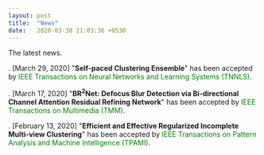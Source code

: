 ```yaml
---
layout: post
title:  "News"
date:   2020-03-30 21:03:36 +0530
---
```

 The latest news.

. [March 29, 2020] "**Self-paced Clustering Ensemble**" has been accepted by <font color=#008000>IEEE Transactions on Neural Networks and Learning Systems (TNNLS)</font>.

. [March 17, 2020] "**BR$^2$Net: Defocus Blur Detection via Bi-directional Channel Attention Residual Refining Network**" has been accepted by <font color=#008000>IEEE Transactions on Multimedia (TMM)</font>.

. [February 13, 2020] "**Efficient and Effective Regularized Incomplete Multi-view Clustering**" has been accepted by <font color=#008000>IEEE Transactions on Pattern Analysis and Machine Intelligence (TPAMI)</font>.